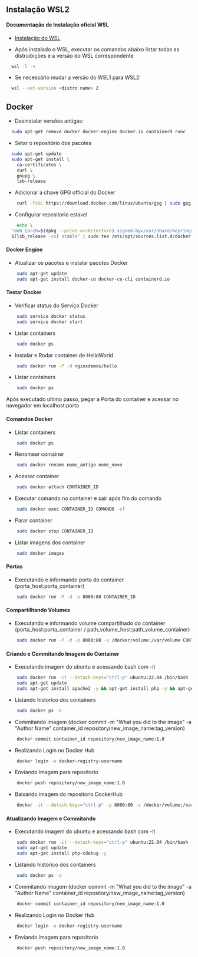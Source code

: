 
## Instalação WSL2

#### Documentação de Instalação oficial WSL
- [Instalação do WSL](https://docs.microsoft.com/pt-br/windows/wsl/install)

- Após instalado o WSL, executar os comandos abaixo listar todas as distruibições e a versão do WSL correspondente
```bash
  wsl -l -v
```

- Se necessário mudar a versão do WSL1 para WSL2:
```bash
  wsl --set-version <distro name> 2
```

## Docker
- Desinstalar versões antigas:
```bash
  sudo apt-get remove docker docker-engine docker.io containerd runc
```

- Setar o repositório dos pacotes
```bash
  sudo apt-get update
  sudo apt-get install \
    ca-certificates \
    curl \
    gnupg \
    lsb-release
```

- Adicionar a chave GPG official do Docker
```bash
    curl -fsSL https://download.docker.com/linux/ubuntu/gpg | sudo gpg --dearmor -o /usr/share/keyrings/docker-archive-keyring.gpg
```

- Configurar repositorio estavel
```bash
    echo \
  "deb [arch=$(dpkg --print-architecture) signed-by=/usr/share/keyrings/docker-archive-keyring.gpg] https://download.docker.com/linux/ubuntu \
  $(lsb_release -cs) stable" | sudo tee /etc/apt/sources.list.d/docker.list > /dev/null
```

#### Docker Engine
- Atualizar os pacotes e instalar pacotes Docker
```bash
    sudo apt-get update
    sudo apt-get install docker-ce docker-ce-cli containerd.io
```

#### Testar Docker
- Verificar status do Serviço Docker
```bash
    sudo service docker status
    sudo service docker start
```

- Listar containers
```bash
    sudo docker ps
```

- Instalar e Rodar container de HelloWorld
```bash
    sudo docker run -P -d nginxdemos/hello
```

- Listar containers
```bash
    sudo docker ps
```

Após executado ultimo passo, pegar a Porta do container e acessar no navegador em localhost:porta

#### Comandos Docker
- Listar containers
```bash
    sudo docker ps
```

- Renomear container
```bash
    sudo docker rename nome_antigo nome_novo
```

- Acessar container
```bash
    sudo docker attach CONTAINER_ID
```

- Executar comando no container e sair após fim do comando
```bash
    sudo docker exec CONTAINER_ID COMANDO -ef
```

- Parar container
```bash
    sudo docker stop CONTAINER_ID
```

- Listar imagens dos container
```bash
    sudo docker images
```

#### Portas
- Executando e informando porta do container (porta_host:porta_container)
```bash
    sudo docker run -P -d -p 8000:80 CONTAINER_ID
```

#### Compartilhando Volumes
- Executando e informando volume compartilhado do container (porta_host:porta_container / path_volume_host:path_volume_container)
```bash
    sudo docker run -P -d -p 8000:80 -v /docker/volume:/var/volume CONTAINER_ID
```

#### Criando e Commitando Imagem do Container
- Executando imagem do ubuntu e acessando bash com -it
```bash
    sudo docker run -it --detach-keys="ctrl-p" ubuntu:22.04 /bin/bash
    sudo apt-get update
    sudo apt-get install apache2 -y && apt-get install php -y && apt-get install php-xdebug -y
```

- Listando historico dos containers
```bash
    sudo docker ps -a
```

- Commitando imagem (docker commit -m "What you did to the image" -a "Author Name" container_id repository/new_image_name:tag_version)
```bash
    docker commit container_id repository/new_image_name:1.0
```

- Realizando Login no Docker Hub
```bash
    docker login -u docker-registry-username
```

- Enviando imagem para repositorio
```bash
    docker push repository/new_image_name:1.0
```

- Baixando imagem do repositorio DockerHub
```bash
    docker -it --detach-keys="ctrl-p" -p 8000:80 -v /docker/volume:/var/www/html repository/new_image_name:1.0
```

#### Atualizando Imagem e Commitando
- Executando imagem do ubuntu e acessando bash com -it
```bash
    sudo docker run -it --detach-keys="ctrl-p" ubuntu:22.04 /bin/bash
    sudo apt-get update
    sudo apt-get install php-xdebug -y
```

- Listando historico dos containers
```bash
    sudo docker ps -a
```

- Commitando imagem (docker commit -m "What you did to the image" -a "Author Name" container_id repository/new_image_name:tag_version)
```bash
    docker commit container_id repository/new_image_name:1.0
```

- Realizando Login no Docker Hub
```bash
    docker login -u docker-registry-username
```

- Enviando imagem para repositorio
```bash
    docker push repository/new_image_name:1.0
```